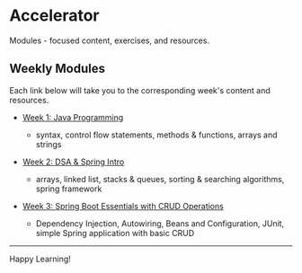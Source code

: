 # Accelerator

Modules - focused content, exercises, and resources.

## Weekly Modules

Each link below will take you to the corresponding week's content and resources.

- [Week 1: Java Programming](./wk-1/README.md)
    - syntax, control flow statements, methods & functions, arrays and strings
- [Week 2: DSA & Spring Intro](./wk-2/README.md)
    - arrays, linked list, stacks & queues, sorting & searching algorithms, spring framework

- [Week 3: Spring Boot Essentials with CRUD Operations](./wk-3/README.md)
    - Dependency Injection, Autowiring, Beans and Configuration, JUnit, simple Spring application with basic CRUD 


---

Happy Learning!
